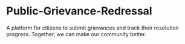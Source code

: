 # Public-Grievance-Redressal
A platform for citizens to submit grievances and track their resolution progress. Together, we can make our community better.
